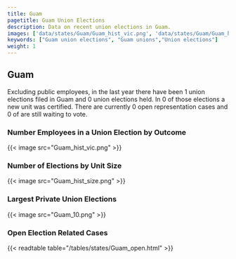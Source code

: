 ```yaml
---
title: Guam
pagetitle: Guam Union Elections
description: Data on recent union elections in Guam.
images: ['data/states/Guam/Guam_hist_vic.png', 'data/states/Guam/Guam_hist_size.png', 'data/states/Guam/Guam_10.png']
keywords: ["Guam union elections", "Guam unions","Union elections"]
weight: 1
---
```

##  Guam

Excluding public employees, in the last year there have been 1 union elections filed in Guam and 0 union elections held. In 0 of those elections a new unit was certified. There are currently 0 open representation cases and 0 of are still waiting to vote.

### Number Employees in a Union Election by Outcome
{{< image src="Guam_hist_vic.png" >}}

### Number of Elections by Unit Size
{{< image src="Guam_hist_size.png" >}}

### Largest Private Union Elections
{{< image src="Guam_10.png" >}}

### Open Election Related Cases
{{< readtable table="/tables/states/Guam_open.html" >}}

